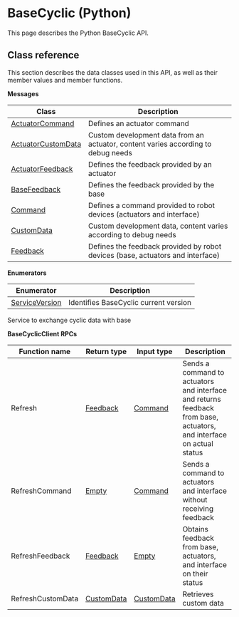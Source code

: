 # BaseCyclic \(Python\)

This page describes the Python BaseCyclic API.

## Class reference

This section describes the data classes used in this API, as well as their member values and member functions.

 **Messages** 

|Class|Description|
|-----|-----------|
|[ActuatorCommand](../messages/BaseCyclic/ActuatorCommand.md#)|Defines an actuator command|
|[ActuatorCustomData](../messages/BaseCyclic/ActuatorCustomData.md#)|Custom development data from an actuator, content varies according to debug needs|
|[ActuatorFeedback](../messages/BaseCyclic/ActuatorFeedback.md#)|Defines the feedback provided by an actuator|
|[BaseFeedback](../messages/BaseCyclic/BaseFeedback.md#)|Defines the feedback provided by the base|
|[Command](../messages/BaseCyclic/Command.md#)|Defines a command provided to robot devices \(actuators and interface\)|
|[CustomData](../messages/BaseCyclic/CustomData.md#)|Custom development data, content varies according to debug needs|
|[Feedback](../messages/BaseCyclic/Feedback.md#)|Defines the feedback provided by robot devices \(base, actuators and interface\)|

 **Enumerators** 

|Enumerator|Description|
|----------|-----------|
|[ServiceVersion](../enums/BaseCyclic/ServiceVersion.md#)|Identifies BaseCyclic current version|

Service to exchange cyclic data with base

 **BaseCyclicClient RPCs** 

|Function name|Return type|Input type|Description|
|-------------|-----------|----------|-----------|
|Refresh|[Feedback](../messages/BaseCyclic/Feedback.md#)|[Command](../messages/BaseCyclic/Command.md#)|Sends a command to actuators and interface and returns feedback from base, actuators, and interface on actual status|
|RefreshCommand|[Empty](../messages/Common/Empty.md#)|[Command](../messages/BaseCyclic/Command.md#)|Sends a command to actuators and interface without receiving feedback|
|RefreshFeedback|[Feedback](../messages/BaseCyclic/Feedback.md#)|[Empty](../messages/Common/Empty.md#)|Obtains feedback from base, actuators, and interface on their status|
|RefreshCustomData|[CustomData](../messages/BaseCyclic/CustomData.md#)|[CustomData](../messages/BaseCyclic/CustomData.md#)|Retrieves custom data|

